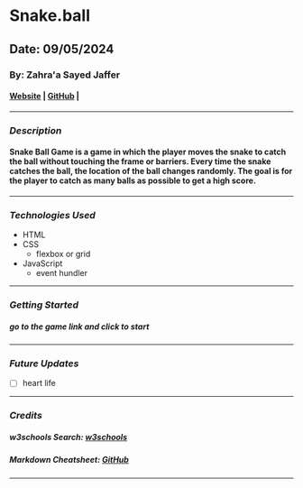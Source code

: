 # Snake.ball

## Date: 09/05/2024

### By: Zahra'a Sayed Jaffer

#### [Website]() | [GitHub](https://github.com/Zahralsayed/Snake.ball) | 
***

### ***Description***
#### Snake Ball Game is a game in which the player moves the snake to catch the ball without touching the frame or barriers. Every time the snake catches the ball, the location of the ball changes randomly. The goal is for the player to catch as many balls as possible to get a high score.
***

### ***Technologies Used***
* HTML
* CSS
  * flexbox or grid
* JavaScript
  * event hundler
***

### ***Getting Started***

##### go to the game link and click to start 
***

### ***Future Updates***

- [ ] heart life 

***

### ***Credits***

##### w3schools Search: [w3schools](https://www.w3schools.com/)


##### Markdown Cheatsheet: [GitHub](https://guides.github.com/pdfs/markdown-cheatsheet-online.pdf)
***